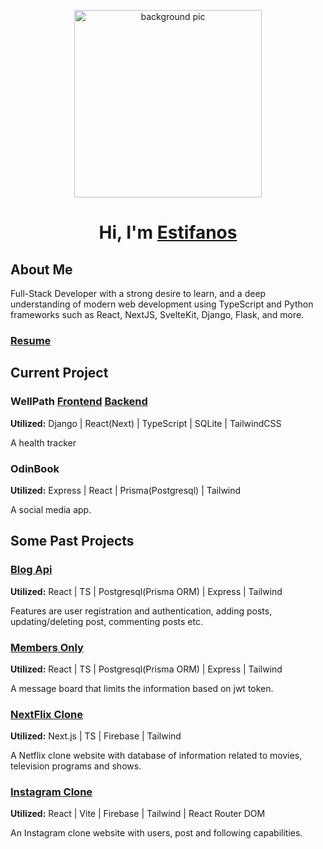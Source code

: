 <p align="center">
 <img src="assets/background.gif" alt="background pic"  align="center" height="300" >
</p>
<h1 align="center">Hi, I'm <a href="https://www.estif.dev/" target="_blank">Estifanos</a></h1>

## About Me

Full-Stack Developer with a strong desire to learn, and a deep understanding of modern web development using TypeScript and Python frameworks such as React, NextJS, SvelteKit, Django, Flask, and more.

### <a href="https://estifanos-resume.tiiny.site/">Resume</a>

## Current Project

### WellPath [Frontend](https://github.com/Rainbow-Devs/health-tracker-frontend) [Backend](https://github.com/Rainbow-Devs/health-tracker-backend)

**Utilized:** Django | React(Next) | TypeScript | SQLite | TailwindCSS

A health tracker

### OdinBook

**Utilized:** Express | React | Prisma(Postgresql) | Tailwind

A social media app.

## Some Past Projects

### [Blog Api](https://github.com/justEstif/project-blog-api-client)

**Utilized:** React | TS | Postgresql(Prisma ORM) | Express | Tailwind

Features are user registration and authentication, adding posts, updating/deleting post, commenting posts etc.

### [Members Only](https://github.com/justEstif/project_members_only_client)

**Utilized:** React | TS | Postgresql(Prisma ORM) | Express | Tailwind

A message board that limits the information based on jwt token.

### [NextFlix Clone](https://github.com/justEstif/project-final-javascript)

**Utilized:** Next.js | TS | Firebase | Tailwind

A Netflix clone website with database of information related to movies, television programs and shows.

### [Instagram Clone](https://github.com/justEstif/project-js-final-instagram-clone)

**Utilized:** React | Vite | Firebase | Tailwind | React Router DOM

An Instagram clone website with users, post and following capabilities.
